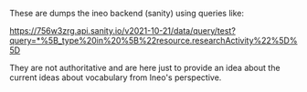 These are dumps the ineo backend (sanity) using queries like:

https://756w3zrg.api.sanity.io/v2021-10-21/data/query/test?query=*%5B_type%20in%20%5B%22resource.researchActivity%22%5D%5D

They are not authoritative and are here just to provide an idea about the current ideas about vocabulary from Ineo's perspective.
